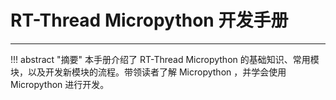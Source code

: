 # RT-Thread Micropython 开发手册 #

----------

!!! abstract "摘要"
     本手册介绍了 RT-Thread Micropython 的基础知识、常用模块，以及开发新模块的流程。带领读者了解 Micropython ，并学会使用 Micropython 进行开发。